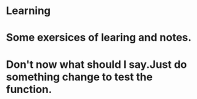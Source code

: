 # Learning
# Some exersices of learing and notes.

# Don't now what should I say.Just do something change to test the function.
